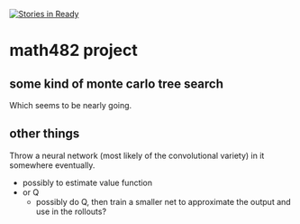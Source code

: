 [![Stories in Ready](https://badge.waffle.io/PFCM/482-project.png?label=ready&title=Ready)](https://waffle.io/PFCM/482-project)

# math482 project

## some kind of monte carlo tree search
Which seems to be nearly going.

## other things
Throw a neural network (most likely of the convolutional variety) in it somewhere eventually.
- possibly to estimate value function
- or Q
  - possibly do Q, then train a smaller net to approximate the output and use in the rollouts?
